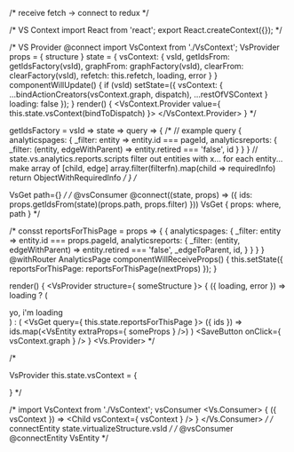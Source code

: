 /*
receive fetch -> connect to redux
*/

/* VS Context
  import React from 'react';
  export React.createContext({});
*/

/* VS Provider
  @connect
  import VsContext from './VsContext';
  VsProvider
  props = { structure }
  state = {
    vsContext: {
      vsId,
      getIdsFrom: getIdsFactory(vsId),
      graphFrom: graphFactory(vsId),
      clearFrom: clearFactory(vsId),
      refetch: this.refetch,
      loading,
      error
    }
  }
  componentWillUpdate() {
    if (vsId) setState=({
      vsContext: {
        ...bindActionCreators(vsContext.graph, dispatch),
        ...restOfVSContext
      }
      loading: false
    });
  }
  render() {
    <VsContext.Provider value={ this.state.vsContext(bindToDispatch) }>
    </VsContext.Provider>
  }
*/

getIdsFactory = vsId => state => query => {
/*
  // example query
  {
    analyticspages: {
      _filter: entity => entity.id === pageId,
      analyticsreports: {
        _filter: (entity, edgeWithParent) => entity.retired === 'false',
        id
      }
    }
  }
  //
  state.vs.analytics.reports.scripts
  filter out entities with x...
  for each entity...
    make array of [child, edge]
    array.filter(filterfn).map(child => requiredInfo)
  return ObjectWithRequiredInfo
*/
}
/*

  VsGet path={}
*/
/*
  @vsConsumer
  @connect((state, props) => ({ ids: props.getIdsFrom(state)(props.path, props.filter) }))
  VsGet
  {
    props: where, path
  }
*/

/*
  consst reportsForThisPage = props => {
    {
      analyticspages: {
        _filter: entity => entity.id === props.pageId,
        analyticsreports: {
          _filter: (entity, edgeWithParent) => entity.retired === 'false',
          _edgeToParent,
          id,
        }
      }
    }
  }
  @withRouter
  AnalyticsPage
  componentWillReceiveProps() {
    this.setState({ reportsForThisPage: reportsForThisPage(nextProps) });
  }

  render() {
  <VsProvider structure={ someStructure }>
    { ({ loading, error }) => loading ? (
        <div>yo, i'm loading</div>
      ) : (
        <VsGet query={ this.state.reportsForThisPage }>
          ({ ids }) => ids.map(<VsEntity extraProps={ someProps } />)
        </VsGet>
      )
      <SaveButton onClick={ vsContext.graph } />
    }
  <Vs.Provider>
*/

/*

  VsProvider
  this.state.vsContext = {

  }
*/

/*
  import VsContext from './VsContext';
  vsConsumer
  <Vs.Consumer>
    { ({ vsContext }) => <Child vsContext={ vsContext } /> }
  </Vs.Consumer>
*/
/*
  connectEntity
  state.virtualizeStructure.vsId
*/
/*
  @vsConsumer
  @connectEntity
  VsEntity
*/
